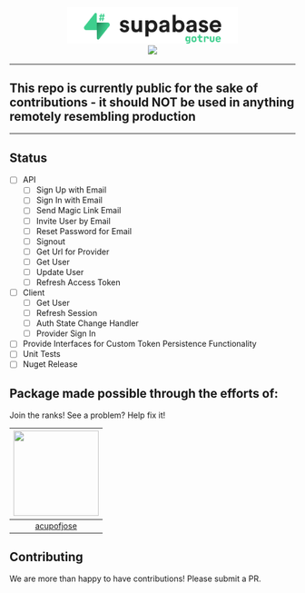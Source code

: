﻿<p align="center">
<img width="300" src=".github/supabase-gotrue.png"/>
<br/>
<img src="https://github.com/supabase/gotrue-csharp/workflows/Build%20And%20Test/badge.svg"/>
</p>

---

## This repo is currently public for the sake of contributions - it should NOT be used in anything remotely resembling production

---

## Status

- [ ] API
    - [ ] Sign Up with Email
    - [ ] Sign In with Email
    - [ ] Send Magic Link Email
    - [ ] Invite User by Email
    - [ ] Reset Password for Email
    - [ ] Signout
    - [ ] Get Url for Provider
    - [ ] Get User
    - [ ] Update User
    - [ ] Refresh Access Token
- [ ] Client
    - [ ] Get User
    - [ ] Refresh Session
    - [ ] Auth State Change Handler
    - [ ] Provider Sign In
- [ ] Provide Interfaces for Custom Token Persistence Functionality
- [ ] Unit Tests
- [ ] Nuget Release

## Package made possible through the efforts of:

Join the ranks! See a problem? Help fix it!

| <img src="https://github.com/acupofjose.png" width="150" height="150"> |
| :--------------------------------------------------------------------: |
|              [acupofjose](https://github.com/acupofjose)               |

## Contributing

We are more than happy to have contributions! Please submit a PR.
